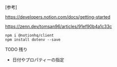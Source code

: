 [参考]

https://developers.notion.com/docs/getting-started

https://zenn.dev/tomsan96/articles/91ef90b4a1c33c

```
npm i @notionhq/client
npm install dotenv --save
```

TODO 残り

- 日付やプロパティーの指定
